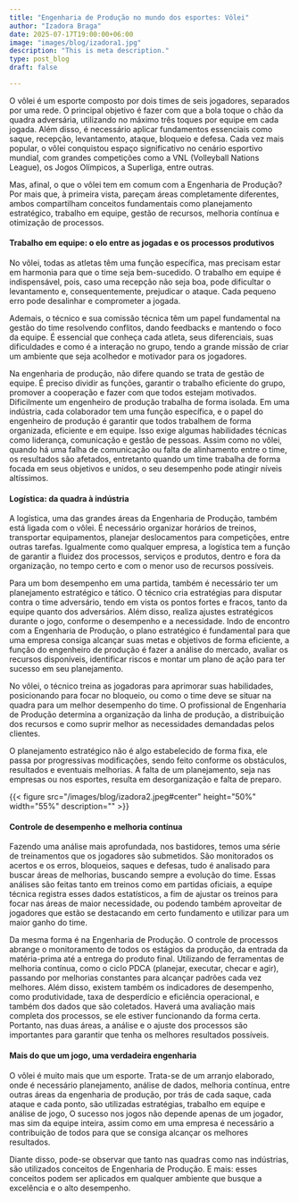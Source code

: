 ```yaml
---
title: "Engenharia de Produção no mundo dos esportes: Vôlei"
author: "Izadora Braga"
date: 2025-07-17T19:00:00+06:00
image: "images/blog/izadora1.jpg"
description: "This is meta description."
type: post_blog
draft: false

--- 
```


O vôlei é um esporte composto por dois times de seis jogadores, separados por uma
rede. O principal objetivo é fazer com que a bola toque o chão da quadra adversária, utilizando no
máximo três toques por equipe em cada jogada. Além disso, é necessário aplicar fundamentos
essenciais como saque, recepção, levantamento, ataque, bloqueio e defesa. Cada vez mais
popular, o vôlei conquistou espaço significativo no cenário esportivo mundial, com grandes
competições como a VNL (Volleyball Nations League), os Jogos Olímpicos, a Superliga, entre
outras.

Mas, afinal, o que o vôlei tem em comum com a Engenharia de Produção? Por mais que, à
primeira vista, pareçam áreas completamente diferentes, ambos compartilham conceitos
fundamentais como planejamento estratégico, trabalho em equipe, gestão de recursos, melhoria
contínua e otimização de processos.

#### Trabalho em equipe: o elo entre as jogadas e os processos produtivos


No vôlei, todas as atletas têm uma função específica, mas precisam estar em harmonia
para que o time seja bem-sucedido. O trabalho em equipe é indispensável, pois, caso uma recepção não seja boa, pode dificultar o levantamento e, consequentemente, prejudicar o ataque.
Cada pequeno erro pode desalinhar e comprometer a jogada.

Ademais, o técnico e sua comissão técnica têm um papel fundamental na gestão do time
resolvendo conflitos, dando feedbacks e mantendo o foco da equipe. É essencial que conheça
cada atleta, seus diferenciais, suas dificuldades e como é a interação no grupo, tendo a grande
missão de criar um ambiente que seja acolhedor e motivador para os jogadores.

Na engenharia de produção, não difere quando se trata de gestão de equipe. É preciso
dividir as funções, garantir o trabalho eficiente do grupo, promover a cooperação e fazer com que
todos estejam motivados. Dificilmente um engenheiro de produção trabalha de forma isolada. Em
uma indústria, cada colaborador tem uma função específica, e o papel do engenheiro de
produção é garantir que todos trabalhem de forma organizada, eficiente e em equipe. Isso exige
algumas habilidades técnicas como liderança, comunicação e gestão de pessoas. Assim como no
vôlei, quando há uma falha de comunicação ou falta de alinhamento entre o time, os resultados
são afetados, entretanto quando um time trabalha de forma focada em seus objetivos e unidos, o
seu desempenho pode atingir níveis altíssimos.


#### Logística: da quadra à indústria

A logística, uma das grandes áreas da Engenharia de Produção, também está ligada com
o vôlei. É necessário organizar horários de treinos, transportar equipamentos, planejar
deslocamentos para competições, entre outras tarefas. Igualmente como qualquer empresa, a
logística tem a função de garantir a fluidez dos processos, serviços e produtos, dentro e fora da
organização, no tempo certo e com o menor uso de recursos possíveis.

Para um bom desempenho em uma partida, também é necessário ter um planejamento
estratégico e tático. O técnico cria estratégias para disputar contra o time adversário, tendo em
vista os pontos fortes e fracos, tanto da equipe quanto dos adversários. Além disso, realiza ajustes
estratégicos durante o jogo, conforme o desempenho e a necessidade. Indo de encontro com a
Engenharia de Produção, o plano estratégico é fundamental para que uma empresa consiga
alcançar suas metas e objetivos de forma eficiente, a função do engenheiro de produção é fazer
a análise do mercado, avaliar os recursos disponíveis, identificar riscos e montar um plano de
ação para ter sucesso em seu planejamento.

No vôlei, o técnico treina as jogadoras para aprimorar suas habilidades, posicionando para
focar no bloqueio, ou como o time deve se situar na quadra para um melhor desempenho do
time. O profissional de Engenharia de Produção determina a organização da linha de produção, a
distribuição dos recursos e como suprir melhor as necessidades demandadas pelos clientes.

O planejamento estratégico não é algo estabelecido de forma fixa, ele passa por
progressivas modificações, sendo feito conforme os obstáculos, resultados e eventuais melhorias. A falta de um planejamento, seja nas empresas ou nos esportes, resulta em desorganização e
falta de preparo.


{{< figure src="/images/blog/izadora2.jpeg#center" height="50%" width="55%" description="" >}}


#### Controle de desempenho e melhoria contínua


Fazendo uma análise mais aprofundada, nos bastidores, temos uma série de
treinamentos que os jogadores são submetidos. São monitorados os acertos e os erros,
bloqueios, saques e defesas, tudo é analisado para buscar áreas de melhorias, buscando sempre
a evolução do time. Essas análises são feitas tanto em treinos como em partidas oficiais, a equipe
técnica registra esses dados estatísticos, a fim de ajustar os treinos para focar nas áreas de maior
necessidade, ou podendo também aproveitar de jogadores que estão se destacando em certo
fundamento e utilizar para um maior ganho do time.

Da mesma forma é na Engenharia de Produção. O controle de processos abrange o
monitoramento de todos os estágios da produção, da entrada da matéria-prima até a entrega do
produto final. Utilizando de ferramentas de melhoria contínua, como o ciclo PDCA (planejar,
executar, checar e agir), passando por melhorias constantes para alcançar padrões cada vez
melhores. Além disso, existem também os indicadores de desempenho, como produtividade,
taxa de desperdício e eficiência operacional, e também dos dados que são coletados. Haverá
uma avaliação mais completa dos processos, se ele estiver funcionando da forma certa. Portanto,
nas duas áreas, a análise e o ajuste dos processos são importantes para garantir que tenha os
melhores resultados possíveis.

#### Mais do que um jogo, uma verdadeira engenharia


O vôlei é muito mais que um esporte. Trata-se de um arranjo elaborado, onde é
necessário planejamento, análise de dados, melhoria contínua, entre outras áreas da engenharia
de produção, por trás de cada saque, cada ataque e cada ponto, são utilizadas estratégias,
trabalho em equipe e análise de jogo, O sucesso nos jogos não depende apenas de um jogador,
mas sim da equipe inteira, assim como em uma empresa é necessário a contribuição de todos
para que se consiga alcançar os melhores resultados.

Diante disso, pode-se observar que tanto nas quadras como nas indústrias, são utilizados
conceitos de Engenharia de Produção. E mais: esses conceitos podem ser aplicados em qualquer
ambiente que busque a excelência e o alto desempenho.

